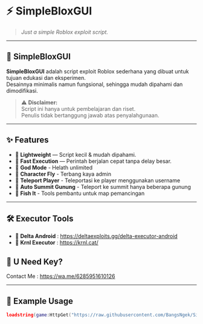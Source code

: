 # ⚡ SimpleBloxGUI

> *Just a simple Roblox exploit script.*

---

## 📜 SimpleBloxGUI
**SimpleBloxGUI** adalah script exploit Roblox sederhana yang dibuat untuk tujuan edukasi dan eksperimen.  
Desainnya minimalis namun fungsional, sehingga mudah dipahami dan dimodifikasi.

> ⚠ **Disclaimer:**  
> Script ini hanya untuk pembelajaran dan riset.  
> Penulis tidak bertanggung jawab atas penyalahgunaan.

---

## ✨ Features
- 📌 **Lightweight** — Script kecil & mudah dipahami.
- 📌 **Fast Execution** — Perintah berjalan cepat tanpa delay besar.
- 📌 **God Mode** - Helath unlimited
- 📌 **Character Fly** - Terbang kaya admin
- 📌 **Teleport Player** - Teleportasi ke player menggunakan username
- 📌 **Auto Summit Gunung** - Teleport ke summit hanya beberapa gunung
- 📌 **Fish It** - Tools pembantu untuk map pemancingan


---
## 🛠️ Executor Tools
- 💎 **Delta Android** : https://deltaexploits.gg/delta-executor-android
- 💎 **Krnl Executor** : https://krnl.cat/

## 🔑 U Need Key?
Contact Me : https://wa.me/6285951610126

---

## 📜 Example Usage
```lua
loadstring(game:HttpGet("https://raw.githubusercontent.com/BangsNgek/SimpleBloxGUI/refs/heads/main/verdict.lua"))()
